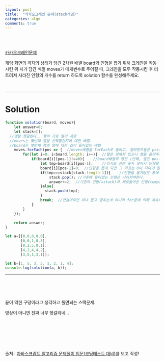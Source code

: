 ```yaml
---
layout: post
title:  "카카오크레인 문제(stack개념)"
categories: algo
comments: true
---
```


<br>

<br>

[카카오크레인문제](https://school.programmers.co.kr/learn/courses/30/lessons/64061)

게임 화면의 격자의 상태가 담긴 2차원 배열 board와 인형을 집기 위해 크레인을 작동시킨 위 치가 담긴 배열 moves가 매개변수로 주어질 때, 크레인을 모두 작동시킨 후 터트려져 사라진 인형의 개수를 return 하도록 solution 함수를 완성해주세요.

<br>

---

# Solution

~~~js
function solution(board, moves){
    let answer=0;
    let stack=[];
  //맨날 헷갈린다.. 행이 가로 열이 세로
  //moves는 몇번째 열을 선택할건지에 대한 배열.
  //board는 몇번째 행과 열에 대한 값이 들어있는 배열
    moves.forEach(pos => {	//moves배열을 forEach로 돌리고, 엘리먼트들은 pos로 받기
        for(let i=0; i<board.length; i++){	//열은 정해져 있으니 행을 돌려주자
            if(board[i][pos-1]!==0){	//board배열의 행은 i번쨰, 열은 pos-1번째 좌표가 0이 아니라면
                let tmp=board[i][pos-1];	//임시로 잠깐 숫자 넣어서 인형을 옮겨담은 통(=stack)이랑 비교해야함
                board[i][pos-1]=0;	//인형을 뽑게 되면 그 좌표는 0이 되어야 한다
                if(tmp===stack[stack.length-1]){	//인형을 옮겨담은 통에 들어있는 넘버가 새로들어온 인형의 넘버와 같다면
                    stack.pop(); //기존에 들어있는 인형은 사라져야한다.
                    answer+=2;	//기존의 인형(=stack)과 새로들어온 인형(temp)의 갯수를 더해줘야하므로 +2
                }else{
                  stack.push(tmp);
                } 
                break;	//안걸어주면 하나 뽑고 멈추는게 아니라 for문에 의해 계속해서 뽑게된다. (예를들어 1열에서 4를 뽑으면 거기서 끝나야하는데 3도 뽑으러감)
            }
        }
    });
                    
    return answer;
}

let a=[[0,0,0,0,0],
       [0,0,1,0,3],
       [0,2,5,0,1],
       [4,2,4,4,2],
       [3,5,1,3,1]];

let b=[1, 5, 3, 5, 1, 2, 1, 4];
console.log(solution(a, b));
~~~

---

<br>

<br>

<br>

끝이 막힌 구덩이라고 생각하고 풀면되는 스택문제.

영상이 아니면 진짜 너무 헷갈리네...

<br>

<br>

<br>

<br>

<br>

출처 :  [자바스크립트 알고리즘 문제풀이 입문(코딩테스트 대비)](https://www.inflearn.com/course/%EC%9E%90%EB%B0%94%EC%8A%A4%ED%81%AC%EB%A6%BD%ED%8A%B8-%EC%95%8C%EA%B3%A0%EB%A6%AC%EC%A6%98-%EB%AC%B8%EC%A0%9C%ED%92%80%EC%9D%B4/dashboard)를 보고 작성!

